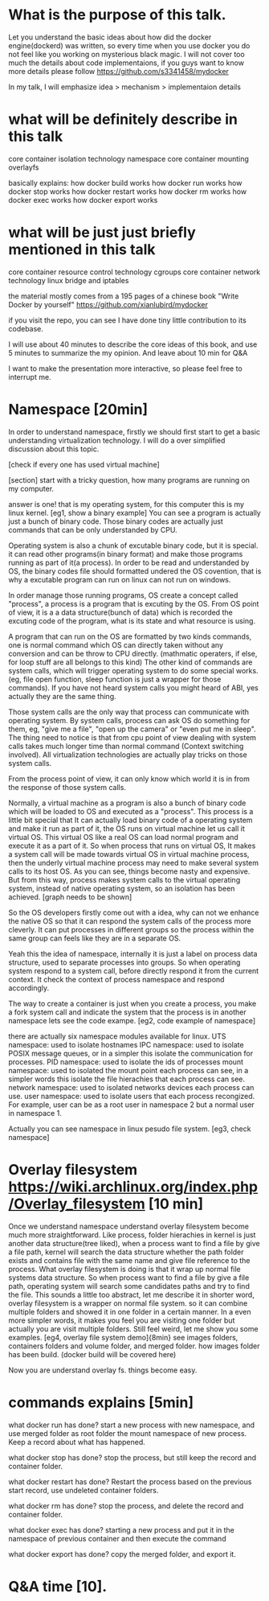 # What is the purpose of this talk.
Let you understand the basic ideas about how did the docker engine(dockerd)
was written, so every time when you use docker you do not feel like you working
on mysterious black magic.
I will not cover too much the details about code implementaions, if you guys want
to know more details please follow https://github.com/s3341458/mydocker

In my talk, I will emphasize idea > mechanism > implementaion details

# what will be definitely describe in this talk
core container isolation technology namespace
core container mounting overlayfs

basically explains:
how docker build works
how docker run works
how docker stop works
how docker restart works
how docker rm works
how docker exec works
how docker export works

# what will be just just briefly mentioned in this talk
core container resource control technology cgroups
core container network technology linux bridge and iptables

the material mostly comes from a 195 pages of a chinese book
"Write Docker by yourself" https://github.com/xianlubird/mydocker

if you visit the repo, you can see I have done tiny little contribution
to its codebase.

I will use about 40 minutes to describe the core ideas of this book, and use
5 minutes to summarize the my opinion. And leave about 10 min for Q&A

I want to make the presentation more interactive, so please feel free to
interrupt me.


# Namespace [20min]
In order to understand namespace, firstly we should first start to get a basic
understanding virtualization technology. I will do a over simplified discussion
about this topic.

[check if every one has used virtual machine]

[section] start with a tricky question, how many programs are running on my computer.

answer is one! that is my operating system, for this computer this is my linux
kernel.
[eg1, show a binary example]
You can see a program is actually just a bunch of binary code. Those binary codes
are actually just commands that can be only understanded by CPU.

Operating system is also a chunk of excutable binary code, but it is special.
it can read other programs(in binary format) and make those programs running as part of it(a process). In order to be read
and understanded by OS, the binary codes file should formatted undered the OS
covention, that is why a excutable program can run on linux can not run on windows.

In order manage those running programs, OS create a concept called "process",
a process is a program that is excuting by the OS. From OS point of view, it is a
a data structure(bunch of data) which is recorded the excuting code of the program,
what is its state and what resource is using.

A program that can run on the OS are formatted by two kinds commands, one is normal command
which OS can directly taken without any conversion and can be throw to CPU directly.
(mathmatic operaters, if else, for loop stuff are all belongs to this kind)
The other kind of commands are system calls, which will trigger operating system to do some special works.  (eg, file open function, sleep function is just a wrapper for those commands).
If you have not heard system calls you might heard of ABI, yes actually they are the same thing.

Those system calls are the only way that process can communicate with operating
system. By system calls, process can ask OS do something for them, eg, "give me a file",
"open up the camera" or "even put me in sleep". The thing need to notice is that
from cpu point of view dealing with system calls takes much longer time than normal
command (Context switching involved). All virtualization technologies are actually play tricks on those system calls.

From the process point of view, it can only know which world it is in from the response of those system calls.

Normally, a virtual machine as a program is also a bunch of binary code which will
be loaded to OS and executed as a "process". This process is a little bit special that
It can actually load binary code of a operating system and make it run as part of it,
the OS runs on virtual machine let us call it virtual OS. This virtual OS like a real OS can load normal
program and execute it as a part of it. So when process that runs on virtual OS, It makes a system call
will be made towards virtual OS in virtual machine process, then the underly virtual machine process
may need to make several system calls to its host OS. As you can see, things become nasty
and expensive. But from this way, process makes system calls to the virtual operating system,
instead of native operating system, so an isolation has been achieved.
[graph needs to be shown]

So the OS developers firstly come out with a idea, why can not we enhance the native
OS so that it can respond the system calls of the process more cleverly. It can put processes
in different groups so the process within the same group can feels like they are in a separate
OS.

Yeah this the idea of namespace, internally it is just a label on process data structure,
used to separate processes into groups. So when operating system respond to a system call,
before directly respond it from the current context. It check the context of process namespace
and respond accordingly.

The way to create a container is just when you create a process, you make a fork system call and indicate the system
that the process is in another namespace
lets see the code exampe.
[eg2, code example of namespace]

there are actually six namespace modules available for linux.
UTS namespace: used to isolate hostnames
IPC namespace: used to isolate POSIX message queues, or in a simpler this isolate the communication for processes.
PID namespace: used to isolate the ids of processes
mount namespace: used to isolated the mount point each process can see, in a simpler words this isolate the file hierachies that each process can see.
network namespace: used to isolated networks devices each process can use.
user namespace: used to isolate users that each process recongized. For example, user can be as a root user in namespace 2 but a normal user in namespace 1.

Actually you can see namespace in linux pesudo file system.
[eg3, check namespace]

# Overlay filesystem https://wiki.archlinux.org/index.php/Overlay_filesystem [10 min]
Once we understand namespace understand overlay filesystem become much more straightforward.
Like process, folder hierachies in kernel is just another data structure(tree liked), when a process want
to find a file by give a file path, kernel will search the data structure whether the path folder exists and contains file with the
same name and give file reference to the process. What overlay filesystem is doing is that it wrap up normal file systems data structure.
So when process want to find a file by give a file path, operating system will search some candidates paths and try to find the file.
This sounds a little too abstract, let me describe it in shorter word, overlay filesystem is a wrapper on normal file system.
so it can combine multiple folders and showed it in one folder in a certain manner. In a even more simpler words,
it makes you feel you are visiting one folder but actually you are visit multiple folders. Still feel weird, let me show you
some examples.
[eg4, overlay file system demo]{8min}
see images folders, containers folders and volume folder, and merged folder.
how images folder has been build. (docker build will be covered here)

Now you are understand overlay fs.
things become easy.

# commands explains [5min]
what docker run has done?
start a new process with new namespace, and use merged folder as root folder the mount namespace of new process.
Keep a record about what has happened.

what docker stop has done?
stop the process, but still keep the record and container folder.

what docker restart has done?
Restart the process based on the previous start record, use undeleted container folders.

what docker rm has done?
stop the process, and delete the record and container folder.

what docker exec has done?
starting a new process and put it in the namespace of previous container and then execute the command

what docker export has done?
copy the merged folder, and export it.

# Q&A time [10].
